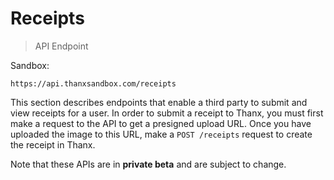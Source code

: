# Receipts

> API Endpoint

Sandbox:
```
https://api.thanxsandbox.com/receipts
```

This section describes endpoints that enable a third party to submit and view
receipts for a user. In order to submit a receipt to Thanx, you must first make a request
to the API to get a presigned upload URL. Once you have uploaded the image to this URL,
make a `POST /receipts` request to create the receipt in Thanx.

<aside class="notice">
  Note that these APIs are in <b>private beta</b> and are subject to change.
</aside>
